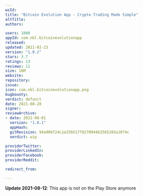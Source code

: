 ```yaml
---
wsId: 
title: "Bitcoin Evolution App - Crypto Trading Made Simple"
altTitle: 
authors:

users: 1000
appId: com.nbl.bitcoinevolutionapp
released: 
updated: 2021-02-23
version: "1.0.2"
stars: 3.7
ratings: 13
reviews: 11
size: 16M
website: 
repository: 
issue: 
icon: com.nbl.bitcoinevolutionapp.png
bugbounty: 
verdict: defunct
date: 2021-08-20
signer: 
reviewArchive:
- date: 2021-08-01
  version: "1.0.1"
  appHash: 
  gitRevision: 94a906f24c1e25b517f8270944b2565285a1074c
  verdict: wip

providerTwitter: 
providerLinkedIn: 
providerFacebook: 
providerReddit: 

redirect_from:

---
```



**Update 2021-08-12**: This app is not on the Play Store anymore
